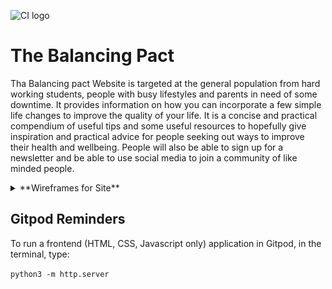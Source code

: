 ![CI logo](https://codeinstitute.s3.amazonaws.com/fullstack/ci_logo_small.png)

# The Balancing Pact

Tha Balancing pact Website is targeted at the general population from hard working students, people with
busy lifestyles and parents in need of some downtime. It provides information on how you can incorporate
a few simple life changes to improve the quality of your life. It is a concise and practical compendium 
of useful tips and some useful resources to hopefully give inspiration and practical advice for people
seeking out ways to improve their health and wellbeing. People will also be able to sign up for a newsletter and be able to use social media to join a community of like minded people.


<details>
<summary>**Wireframes for Site**</summary>

<details>
  <summary>1. Home Page Wireframe</summary>
  
<p align="center">
  <img 
    width="1000"
    height="1000"
    src="assets/images/wireframes/home_page.png"/>
</p>
</details>

<details>
  <summary>2. Lifestyle Page Wireframe</summary>
<p>
  <img src="assets/images/wireframes/lifestyle_page.png"/>
</p>
</details>

<details>
  <summary>3. Next Page Wireframe</summary>
<p>
  <img src="assets/images/wireframes/next_page.png"/>
</p>
</details>

<details>
  <summary>4. Confirmation Page Wireframe</summary>
<p>
  <img src="assets/images/wireframes/confirmation_page.jpg"/>
</p>
</details>

<details>
  <summary>4. 404 Page Wireframe</summary>
<p>
  <img src="assets/images/wireframes/404_page.png"/>
</p>
</details>

</details>


  
  


## Gitpod Reminders

To run a frontend (HTML, CSS, Javascript only) application in Gitpod, in the terminal, type:

`python3 -m http.server`

